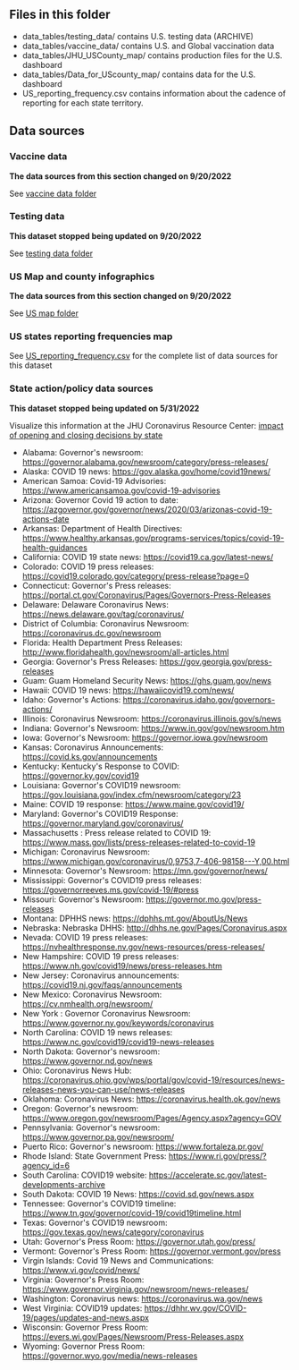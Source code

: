## Files in this folder

- data_tables/testing_data/ contains U.S. testing data (ARCHIVE)
- data_tables/vaccine_data/ contains U.S. and Global vaccination data
- data_tables/JHU_USCounty_map/ contains production files for the U.S. dashboard
- data_tables/Data_for_UScounty_map/ contains data for the U.S. dashboard
- US_reporting_frequency.csv contains information about the cadence of reporting for each state territory.


## Data sources

### Vaccine data
**The data sources from this section changed on 9/20/2022**

See [vaccine data folder](https://github.com/govex/COVID-19/tree/master/data_tables/vaccine_data)

### Testing data
**This dataset stopped being updated on 9/20/2022**

See [testing data folder](https://github.com/govex/COVID-19/tree/master/data_tables/testing_data)

### US Map and county infographics
**The data sources from this section changed on 9/20/2022**

See [US map folder](https://github.com/govex/COVID-19/tree/master/data_tables/JHU_USCountymap)

### US states reporting frequencies map
See [US_reporting_frequency.csv](https://github.com/govex/COVID-19/blob/master/data_tables/US_reporting_frequency.csv) for the complete list of data sources for this dataset

### State action/policy data sources
**This dataset stopped being updated on 5/31/2022**

Visualize this information at the JHU Coronavirus Resource Center: [impact of opening and closing decisions by state](https://coronavirus.jhu.edu/data/state-timeline)

- Alabama: Governor's newsroom: https://governor.alabama.gov/newsroom/category/press-releases/
- Alaska: COVID 19 news: https://gov.alaska.gov/home/covid19news/
- American Samoa: Covid-19 Advisories: https://www.americansamoa.gov/covid-19-advisories
- Arizona: Governor Covid 19 action to date: https://azgovernor.gov/governor/news/2020/03/arizonas-covid-19-actions-date
- Arkansas: Department of Health Directives: https://www.healthy.arkansas.gov/programs-services/topics/covid-19-health-guidances
- California: COVID 19 state news: https://covid19.ca.gov/latest-news/
- Colorado: COVID 19 press releases: https://covid19.colorado.gov/category/press-release?page=0
- Connecticut: Governor's Press releases: https://portal.ct.gov/Coronavirus/Pages/Governors-Press-Releases
- Delaware: Delaware Coronavirus News: https://news.delaware.gov/tag/coronavirus/
- District of Columbia: Coronavirus Newsroom: https://coronavirus.dc.gov/newsroom
- Florida: Health Department Press Releases: http://www.floridahealth.gov/newsroom/all-articles.html
- Georgia: Governor's Press Releases: https://gov.georgia.gov/press-releases
- Guam: Guam Homeland Security News: https://ghs.guam.gov/news
- Hawaii: COVID 19 news: https://hawaiicovid19.com/news/
- Idaho: Governor's Actions: https://coronavirus.idaho.gov/governors-actions/
- Illinois: Coronavirus Newsroom: https://coronavirus.illinois.gov/s/news
- Indiana: Governor's Newsroom: https://www.in.gov/gov/newsroom.htm
- Iowa: Governor's Newsroom: https://governor.iowa.gov/newsroom
- Kansas: Coronavirus Announcements: https://covid.ks.gov/announcements
- Kentucky: Kentucky's Response to COVID: https://governor.ky.gov/covid19
- Louisiana: Governor's COVID19 newsroom: https://gov.louisiana.gov/index.cfm/newsroom/category/23
- Maine: COVID 19 response: https://www.maine.gov/covid19/
- Maryland: Governor's COVID19 Response: https://governor.maryland.gov/coronavirus/
- Massachusetts : Press release related to COVID 19: https://www.mass.gov/lists/press-releases-related-to-covid-19
- Michigan: Coronavirus Newsroom: https://www.michigan.gov/coronavirus/0,9753,7-406-98158---Y,00.html
- Minnesota: Governor's Newsroom: https://mn.gov/governor/news/
- Mississippi: Governor's COVID19 press releases: https://governorreeves.ms.gov/covid-19/#press
- Missouri: Governor's Newsroom: https://governor.mo.gov/press-releases
- Montana: DPHHS news: https://dphhs.mt.gov/AboutUs/News
- Nebraska: Nebraska DHHS: http://dhhs.ne.gov/Pages/Coronavirus.aspx
- Nevada: COVID 19 press releases: https://nvhealthresponse.nv.gov/news-resources/press-releases/
- New Hampshire: COVID 19 press releases: https://www.nh.gov/covid19/news/press-releases.htm
- New Jersey: Coronavirus announcements: https://covid19.nj.gov/faqs/announcements
- New Mexico: Coronavirus Newsroom: https://cv.nmhealth.org/newsroom/
- New York : Governor Coronavirus Newsroom: https://www.governor.ny.gov/keywords/coronavirus
- North Carolina: COVID 19 news releases: https://www.nc.gov/covid19/covid19-news-releases
- North Dakota: Governor's newsroom: https://www.governor.nd.gov/news
- Ohio: Coronavirus News Hub: https://coronavirus.ohio.gov/wps/portal/gov/covid-19/resources/news-releases-news-you-can-use/news-releases
- Oklahoma: Coronavirus News: https://coronavirus.health.ok.gov/news
- Oregon: Governor's newsroom: https://www.oregon.gov/newsroom/Pages/Agency.aspx?agency=GOV
- Pennsylvania: Governor's newsroom: https://www.governor.pa.gov/newsroom/
- Puerto Rico: Governor's newsroom: https://www.fortaleza.pr.gov/
- Rhode Island: State Government Press: https://www.ri.gov/press/?agency_id=6
- South Carolina: COVID19 website: https://accelerate.sc.gov/latest-developments-archive
- South Dakota: COVID 19 News: https://covid.sd.gov/news.aspx
- Tennessee: Governor's COVID19 timeline: https://www.tn.gov/governor/covid-19/covid19timeline.html
- Texas: Governor's COVID19 newsroom: https://gov.texas.gov/news/category/coronavirus
- Utah: Governor's Press Room: https://governor.utah.gov/press/
- Vermont: Governor's Press Room: https://governor.vermont.gov/press
- Virgin Islands: Covid 19 News and Communications: https://www.vi.gov/covid/news/
- Virginia: Governor's Press Room: https://www.governor.virginia.gov/newsroom/news-releases/
- Washington: Coronavirus news: https://coronavirus.wa.gov/news
- West Virginia: COVID19 updates: https://dhhr.wv.gov/COVID-19/pages/updates-and-news.aspx
- Wisconsin: Governor Press Room: https://evers.wi.gov/Pages/Newsroom/Press-Releases.aspx
- Wyoming: Governor Press Room: https://governor.wyo.gov/media/news-releases

